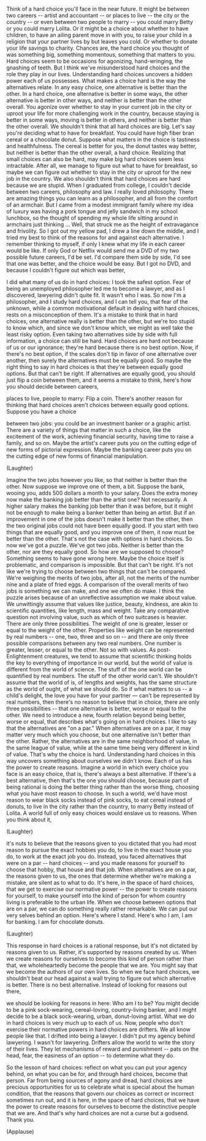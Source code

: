 
Think of a hard choice
you&#39;ll face in the near future.
It might be between two careers --
artist and accountant --
or places to live --
the city or the country --
or even between two people to marry --
you could marry Betty
or you could marry Lolita.
Or it might be a choice
about whether to have children,
to have an ailing parent move in with you,
to raise your child in a religion
that your partner lives by
but leaves you cold.
Or whether to donate
your life savings to charity.
Chances are, the hard choice
you thought of was something big,
something momentous,
something that matters to you.
Hard choices seem to be occasions
for agonizing, hand-wringing,
the gnashing of teeth.
But I think we&#39;ve
misunderstood hard choices
and the role they play in our lives.
Understanding hard choices
uncovers a hidden power
each of us possesses.
What makes a choice hard
is the way the alternatives relate.
In any easy choice,
one alternative is better than the other.
In a hard choice,
one alternative is better in some ways,
the other alternative
is better in other ways,
and neither is better
than the other overall.
You agonize over whether to stay
in your current job in the city
or uproot your life
for more challenging work in the country,
because staying is better in some ways,
moving is better in others,
and neither is better
than the other overall.
We shouldn&#39;t think
that all hard choices are big.
Let&#39;s say you&#39;re deciding
what to have for breakfast.
You could have high fiber bran cereal
or a chocolate donut.
Suppose what matters in the choice
is tastiness and healthfulness.
The cereal is better for you,
the donut tastes way better,
but neither is better
than the other overall,
a hard choice.
Realizing that small choices
can also be hard,
may make big hard choices
seem less intractable.
After all, we manage to figure out
what to have for breakfast,
so maybe we can figure out
whether to stay in the city
or uproot for the new job in the country.
We also shouldn&#39;t think
that hard choices are hard
because we are stupid.
When I graduated from college,
I couldn&#39;t decide between two careers,
philosophy and law.
I really loved philosophy.
There are amazing things
you can learn as a philosopher,
and all from the comfort of an armchair.
But I came from a modest immigrant family
where my idea of luxury
was having a pork tongue
and jelly sandwich
in my school lunchbox,
so the thought of spending my whole life
sitting around in armchairs
just thinking ...
Well, that struck me as the height
of extravagance and frivolity.
So I got out my yellow pad,
I drew a line down the middle,
and I tried my best
to think of the reasons
for and against each alternative.
I remember thinking to myself,
if only I knew what my life
in each career would be like.
If only God or Netflix would send me a DVD
of my two possible future careers,
I&#39;d be set.
I&#39;d compare them side by side,
I&#39;d see that one was better,
and the choice would be easy.
But I got no DVD,
and because I couldn&#39;t
figure out which was better,

I did what many of us do in hard choices:
I took the safest option.
Fear of being an unemployed philosopher
led me to become a lawyer,
and as I discovered,
lawyering didn&#39;t quite fit.
It wasn&#39;t who I was.
So now I&#39;m a philosopher,
and I study hard choices,
and I can tell you,
that fear of the unknown,
while a common motivational default
in dealing with hard choices,
rests on a misconception of them.
It&#39;s a mistake to think
that in hard choices,
one alternative
really is better than the other,
but we&#39;re too stupid to know which,
and since we don&#39;t know which,
we might as well take
the least risky option.
Even taking two alternatives side by side
with full information,
a choice can still be hard.
Hard choices are hard
not because of us or our ignorance;
they&#39;re hard because there
is no best option.
Now, if there&#39;s no best option,
if the scales don&#39;t tip in favor
of one alternative over another,
then surely the alternatives
must be equally good.
So maybe the right thing
to say in hard choices
is that they&#39;re
between equally good options.
But that can&#39;t be right.
If alternatives are equally good,
you should just flip a coin between them,
and it seems a mistake to think,
here&#39;s how you should
decide between careers,

places to live, people to marry:
Flip a coin.
There&#39;s another reason for thinking
that hard choices aren&#39;t choices
between equally good options.
Suppose you have a choice

between two jobs:
you could be an investment banker
or a graphic artist.
There are a variety of things
that matter in such a choice,
like the excitement of the work,
achieving financial security,
having time to raise a family, and so on.
Maybe the artist&#39;s career
puts you on the cutting edge
of new forms of pictorial expression.
Maybe the banking career
puts you on the cutting edge
of new forms of financial manipulation.

(Laughter)

Imagine the two jobs however you like,
so that neither is better than the other.
Now suppose we improve one of them, a bit.
Suppose the bank, wooing you,
adds 500 dollars a month to your salary.
Does the extra money
now make the banking job
better than the artist one?
Not necessarily.
A higher salary makes the banking job
better than it was before,
but it might not be enough
to make being a banker
better than being an artist.
But if an improvement in one of the jobs
doesn&#39;t make it better than the other,
then the two original jobs
could not have been equally good.
If you start with two things
that are equally good,
and you improve one of them,
it now must be better than the other.
That&#39;s not the case
with options in hard choices.
So now we&#39;ve got a puzzle.
We&#39;ve got two jobs.
Neither is better than the other,
nor are they equally good.
So how are we supposed to choose?
Something seems to have gone wrong here.
Maybe the choice itself is problematic,
and comparison is impossible.
But that can&#39;t be right.
It&#39;s not like we&#39;re trying to choose
between two things that can&#39;t be compared.
We&#39;re weighing the merits
of two jobs, after all,
not the merits of the number nine
and a plate of fried eggs.
A comparison of the overall
merits of two jobs
is something we can make,
and one we often do make.
I think the puzzle arises
because of an unreflective assumption
we make about value.
We unwittingly assume that values
like justice, beauty, kindness,
are akin to scientific quantities,
like length, mass and weight.
Take any comparative question
not involving value,
such as which of two suitcases is heavier.
There are only three possibilities.
The weight of one is greater, lesser
or equal to the weight of the other.
Properties like weight can be
represented by real numbers --
one, two, three and so on --
and there are only
three possible comparisons
between any two real numbers.
One number is greater, lesser,
or equal to the other.
Not so with values.
As post-Enlightenment creatures,
we tend to assume
that scientific thinking holds the key
to everything of importance in our world,
but the world of value
is different from the world of science.
The stuff of the one world
can be quantified by real numbers.
The stuff of the other world can&#39;t.
We shouldn&#39;t assume that the world of is,
of lengths and weights,
has the same structure
as the world of ought,
of what we should do.
So if what matters to us --
a child&#39;s delight, the love
you have for your partner —
can&#39;t be represented by real numbers,
then there&#39;s no reason to believe
that in choice, there are only
three possibilities --
that one alternative is better,
worse or equal to the other.
We need to introduce
a new, fourth relation
beyond being better, worse or equal,
that describes what&#39;s going on
in hard choices.
I like to say that
the alternatives are &quot;on a par.&quot;
When alternatives are on a par,
it may matter very much which you choose,
but one alternative
isn&#39;t better than the other.
Rather, the alternatives are
in the same neighborhood of value,
in the same league of value,
while at the same time
being very different in kind of value.
That&#39;s why the choice is hard.
Understanding hard choices in this way
uncovers something
about ourselves we didn&#39;t know.
Each of us has the power
to create reasons.
Imagine a world
in which every choice you face
is an easy choice,
that is, there&#39;s always
a best alternative.
If there&#39;s a best alternative,
then that&#39;s the one you should choose,
because part of being rational
is doing the better thing
rather than the worse thing,
choosing what you have
most reason to choose.
In such a world,
we&#39;d have most reason
to wear black socks instead of pink socks,
to eat cereal instead of donuts,
to live in the city
rather than the country,
to marry Betty instead of Lolita.
A world full of only easy choices
would enslave us to reasons.
When you think about it,

(Laughter)

it&#39;s nuts to believe
that the reasons given to you
dictated that you had
most reason to pursue
the exact hobbies you do,
to live in the exact house you do,
to work at the exact job you do.
Instead, you faced alternatives
that were on a par --
hard choices --
and you made reasons for yourself
to choose that hobby,
that house and that job.
When alternatives are on a par,
the reasons given to us,
the ones that determine
whether we&#39;re making a mistake,
are silent as to what to do.
It&#39;s here, in the space of hard choices,
that we get to exercise
our normative power --
the power to create reasons for yourself,
to make yourself into the kind of person
for whom country living
is preferable to the urban life.
When we choose between options
that are on a par,
we can do something
really rather remarkable.
We can put our very selves
behind an option.
Here&#39;s where I stand.
Here&#39;s who I am, I am for banking.
I am for chocolate donuts.

(Laughter)

This response in hard choices
is a rational response,
but it&#39;s not dictated
by reasons given to us.
Rather, it&#39;s supported
by reasons created by us.
When we create reasons for ourselves
to become this kind
of person rather than that,
we wholeheartedly become
the people that we are.
You might say that we become
the authors of our own lives.
So when we face hard choices,
we shouldn&#39;t beat our head against a wall
trying to figure out
which alternative is better.
There is no best alternative.
Instead of looking for reasons out there,

we should be looking for reasons in here:
Who am I to be?
You might decide to be
a pink sock-wearing,
cereal-loving, country-living banker,
and I might decide to be
a black sock-wearing,
urban, donut-loving artist.
What we do in hard choices
is very much up to each of us.
Now, people who don&#39;t exercise
their normative powers in hard choices
are drifters.
We all know people like that.
I drifted into being a lawyer.
I didn&#39;t put my agency behind lawyering.
I wasn&#39;t for lawyering.
Drifters allow the world
to write the story of their lives.
They let mechanisms
of reward and punishment --
pats on the head, fear,
the easiness of an option --
to determine what they do.

So the lesson of hard choices:
reflect on what you can
put your agency behind,
on what you can be for,
and through hard choices,
become that person.
Far from being sources of agony and dread,
hard choices are precious opportunities
for us to celebrate what is special
about the human condition,
that the reasons that govern
our choices as correct or incorrect
sometimes run out,
and it is here, in the space
of hard choices,
that we have the power
to create reasons for ourselves
to become the distinctive
people that we are.
And that&#39;s why hard
choices are not a curse
but a godsend.
Thank you.

(Applause)

